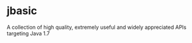 # jbasic
A collection of high quality, extremely useful and widely appreciated APIs targeting Java 1.7
